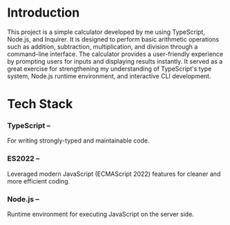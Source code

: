 # Introduction
This project is a simple calculator developed by me using TypeScript, Node.js, and Inquirer. It is designed to perform basic arithmetic operations such as addition, subtraction, multiplication, and division through a command-line interface. The calculator provides a user-friendly experience by prompting users for inputs and displaying results instantly. It served as a great exercise for strengthening my understanding of TypeScript's type system, Node.js runtime environment, and interactive CLI development.

# Tech Stack
### TypeScript –
For writing strongly-typed and maintainable code.

### ES2022 – 
Leveraged modern JavaScript (ECMAScript 2022) features for cleaner and more efficient coding.

### Node.js – 
Runtime environment for executing JavaScript on the server side.
